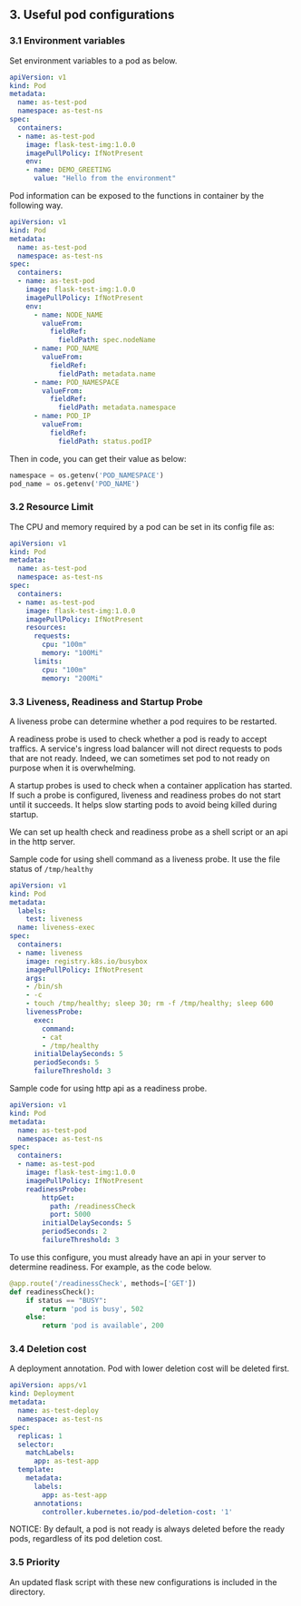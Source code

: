 ## 3. Useful pod configurations

### 3.1 Environment variables

Set environment variables to a pod as below.

```yaml
apiVersion: v1
kind: Pod
metadata:
  name: as-test-pod
  namespace: as-test-ns
spec:
  containers:
  - name: as-test-pod
    image: flask-test-img:1.0.0
    imagePullPolicy: IfNotPresent
    env:
    - name: DEMO_GREETING
      value: "Hello from the environment"
```

Pod information can be exposed to the functions in container by the following way.

```yaml
apiVersion: v1
kind: Pod
metadata:
  name: as-test-pod
  namespace: as-test-ns
spec:
  containers:
  - name: as-test-pod
    image: flask-test-img:1.0.0
    imagePullPolicy: IfNotPresent
    env:
      - name: NODE_NAME
        valueFrom:
          fieldRef:
            fieldPath: spec.nodeName
      - name: POD_NAME
        valueFrom:
          fieldRef:
            fieldPath: metadata.name
      - name: POD_NAMESPACE
        valueFrom:
          fieldRef:
            fieldPath: metadata.namespace
      - name: POD_IP
        valueFrom:
          fieldRef:
            fieldPath: status.podIP
```

Then in code, you can get their value as below:

```python
namespace = os.getenv('POD_NAMESPACE')
pod_name = os.getenv('POD_NAME')
```

### 3.2 Resource Limit

The CPU and memory required by a pod can be set in its config file as:

```yaml
apiVersion: v1
kind: Pod
metadata:
  name: as-test-pod
  namespace: as-test-ns
spec:
  containers:
  - name: as-test-pod
    image: flask-test-img:1.0.0
    imagePullPolicy: IfNotPresent
    resources:
      requests:
        cpu: "100m"
        memory: "100Mi"
      limits:
        cpu: "100m"
        memory: "200Mi"
```

### 3.3 Liveness, Readiness and Startup Probe

A liveness probe can determine whether a pod requires to be restarted.

A readiness probe is used to check whether a pod is ready to accept traffics. A service's ingress load balancer will not direct requests to pods that are not ready. Indeed, we can sometimes set pod to not ready on purpose when it is overwhelming.

A startup probes is used to check when a container application has started. If such a probe is configured, liveness and readiness probes do not start until it succeeds. It helps slow starting pods to avoid being killed during startup.

We can set up health check and readiness probe as a shell script or an api in the http server. 

Sample code for using shell command as a liveness probe. It use the file status of `/tmp/healthy`

```yaml
apiVersion: v1
kind: Pod
metadata:
  labels:
    test: liveness
  name: liveness-exec
spec:
  containers:
  - name: liveness
    image: registry.k8s.io/busybox
    imagePullPolicy: IfNotPresent
    args:
    - /bin/sh
    - -c
    - touch /tmp/healthy; sleep 30; rm -f /tmp/healthy; sleep 600
    livenessProbe:
      exec:
        command:
        - cat
        - /tmp/healthy
      initialDelaySeconds: 5
      periodSeconds: 5
      failureThreshold: 3
```

Sample code for using http api as a readiness probe.

```yaml
apiVersion: v1
kind: Pod
metadata:
  name: as-test-pod
  namespace: as-test-ns
spec:
  containers:
  - name: as-test-pod
    image: flask-test-img:1.0.0
    imagePullPolicy: IfNotPresent
    readinessProbe:
        httpGet:
          path: /readinessCheck
          port: 5000
        initialDelaySeconds: 5
        periodSeconds: 2
        failureThreshold: 3
```

To use this configure, you must already have an api in your server to determine readiness. For example, as the code below.

```python
@app.route('/readinessCheck', methods=['GET'])
def readinessCheck():
    if status == "BUSY":
        return 'pod is busy', 502
    else:
        return 'pod is available', 200
```

### 3.4 Deletion cost

A deployment annotation. Pod with lower deletion cost will be deleted first.

```yaml
apiVersion: apps/v1
kind: Deployment
metadata:
  name: as-test-deploy
  namespace: as-test-ns
spec:
  replicas: 1
  selector:
    matchLabels:
      app: as-test-app
  template:
    metadata:
      labels:
        app: as-test-app
      annotations:
        controller.kubernetes.io/pod-deletion-cost: '1'
```

NOTICE: By default, a pod is not ready is always deleted before the ready pods, regardless of its pod deletion cost.

### 3.5 Priority

An updated flask script with these new configurations is included in the directory.